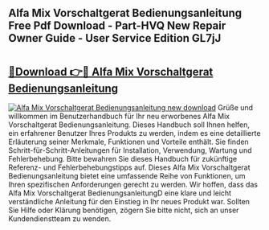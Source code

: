 ## Alfa Mix Vorschaltgerat Bedienungsanleitung Free Pdf Download - Part-HVQ New Repair Owner Guide - User Service Edition GL7jJ

# <h2><a href="http://df3c6m.blite.top/?on=Alfa+Mix+Vorschaltgerat+Bedienungsanleitung">🔗Download 👉🔴 Alfa Mix Vorschaltgerat Bedienungsanleitung</a></h2>

[![Alfa Mix Vorschaltgerat Bedienungsanleitung new download](https://i.imgur.com/lujVjoI.png)](http://df3c6m.blite.top/?on=Alfa+Mix+Vorschaltgerat+Bedienungsanleitung)
Grüße und willkommen im Benutzerhandbuch für Ihr neu erworbenes Alfa Mix Vorschaltgerat Bedienungsanleitung. Dieses Handbuch soll Ihnen helfen, ein erfahrener Benutzer Ihres Produkts zu werden, indem es eine detaillierte Erläuterung seiner Merkmale, Funktionen und Vorteile enthält. Sie finden Schritt-für-Schritt-Anleitungen für Installation, Verwendung, Wartung und Fehlerbehebung. Bitte bewahren Sie dieses Handbuch für zukünftige Referenz- und Fehlerbehebungstipps auf. Dieses Alfa Mix Vorschaltgerat Bedienungsanleitung bietet eine umfassende Reihe von Funktionen, um Ihren spezifischen Anforderungen gerecht zu werden. Wir hoffen, dass das Alfa Mix Vorschaltgerat BedienungsanleitungD eine klare und leicht verständliche Anleitung für den Einstieg in Ihr neues Produkt war. Sollten Sie Hilfe oder Klärung benötigen, zögern Sie bitte nicht, sich an unser Kundendienstteam zu wenden.
